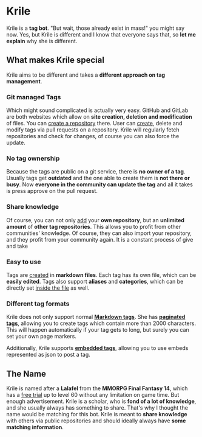 # Krile

Krile is a **tag bot**.
"But wait, those already exist in mass!" you might say now.
Yes, but Krile is different and I know that everyone says that, so **let me explain** why she is different.

## What makes Krile special

Krile aims to be different and takes a **different approach on tag management**.

### Git managed Tags

Which might sound complicated is actually very easy.
GitHub and GitLab are both websites which allow on **site creation, deletion and modification** of files.
You can [create a repository](repositories/create.md) there.
User can [create](tags/index.md), delete and modify tags via pull requests on a repository.
Krile will regularly fetch repositories and check for changes, of course you can also force the update.

### No tag ownership

Because the tags are public on a git service, there is **no owner of a tag**.
Usually tags get **outdated** and the one able to create them is **not there or busy**.
Now **everyone in the community can update the tag** and all it takes is press approve on the pull request.

### Share knowledge

Of course, you can not only [add](repositories/add.md) your **own repository**, but an **unlimited amount** of **other
tag repositories**.
This allows you to profit from other communities' knowledge.
Of course, they can also import your repository, and they profit from your community again.
It is a constant process of give and take

### Easy to use

Tags are [created](tags/index.md) in **markdown files**.
Each tag has its own file, which can be **easily edited**.
Tags also support **aliases** and **categories**, which can be directly set [inside the file](tags/meta.md) as well.

### Different tag formats

Krile does not only support normal **[Markdown tags](tags/markdown.md)**.
She has **[paginated tags](tags/paginated.md)**, allowing you to create tags which contain more than 2000 characters.
This will happen automatically if your tag gets to long, but surely you can set your own page markers.

Additionally, Krile supports **[embedded tags](tags/embed.md)**, allowing you to use embeds represented as json to post
a tag.

## The Name

Krile is named after a **Lalafel** from the **MMORPG Final Fantasy 14**, which has
a [free trial](https://freetrial.finalfantasyxiv.com/gb/) up to level 60 without any
limitation on game time.
But enough advertisement.
Krile is a scholar, who is **fond of a lot of knowledge**, and she usually always has something to share.
That's why I thought the name would be matching for this bot.
Krile is meant to **share knowledge** with others via public repositories and should ideally always have **some matching
information**.
